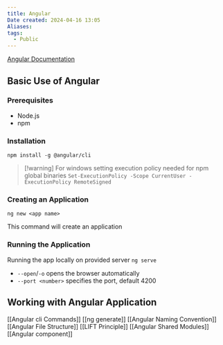 ```yaml
---
title: Angular
Date created: 2024-04-16 13:05
Aliases:
tags: 
  - Public
---
```


[Angular Documentation](https://angular.io/docs)

## Basic Use of Angular
### Prerequisites
- Node.js
- npm

### Installation
`npm install -g @angular/cli`
>[!warning] For windows
> setting execution policy needed for npm global binaries
> `Set-ExecutionPolicy -Scope CurrentUser -ExecutionPolicy RemoteSigned`

### Creating an Application
`ng new <app name>`

This command will create an application 

### Running the Application
Running the app locally on provided server
`ng serve`
- `--open`/`-o`  opens the browser automatically
- `--port <number>` specifies the port, default 4200


## Working with Angular Application

[[Angular cli Commands]]
[[ng generate]]
[[Angular Naming Convention]]
[[Angular File Structure]]
[[LIFT Principle]]
[[Angular Shared Modules]]
[[Angular component]]